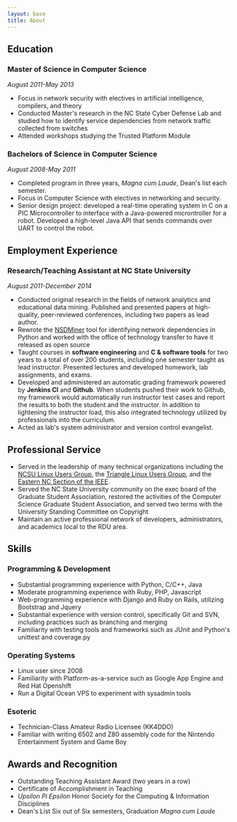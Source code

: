 ```yaml
---
layout: base
title: About
---
```


Education
---------

### Master of Science in Computer Science ###
*August 2011-May 2013*

 * Focus in network security with electives in artificial intelligence, compilers, and theory
 * Conducted Master's research in the NC State Cyber Defense Lab and studied how to identify  service dependencies from network traffic collected from switches
 * Attended workshops studying the Trusted Platform Module


### Bachelors of Science in Computer Science ###
*August 2008-May 2011*

 * Completed program in three years, *Magna cum Laude*, Dean's list each semester.
 * Focus in Computer Science with electives in networking and security.
 * Senior design project: developed a real-time operating system in C on a PIC Microcontroller to interface with a Java-powered microntroller for a robot. Developed a high-level Java API that sends commands over UART to control the robot.


Employment Experience
---------------------

### Research/Teaching Assistant at NC State University ###
*August 2011-December 2014*

 * Conducted original research in the fields of network analytics and educational data mining. Published and presented papers at high-quality, peer-reviewed conferences, including two papers as lead author.
 * Rewrote the [NSDMiner][] tool for identifying network dependencies in Python and worked with the office of technology transfer to have it released as open source
 * Taught courses in **software engineering** and **C & software tools** for two years to a total of over 200 students, including one semester taught as lead instructor. Presented lectures and developed homework, lab assignments, and exams.
 * Developed and administered an automatic grading framework powered by **Jenkins CI** and **Github**. When students pushed their work to Github, my framework would automatically run instructor test cases and report the results to both the student and the instructor. In addition to lightening the instructor load, this also integrated technology utilized by professionals into the curriculum.
 * Acted as lab's system administrator and version control evangelist.


Professional Service
--------------------
 * Served in the leadership of many technical organizations including the [NCSU Linux Users Group][], the [Triangle Linux Users Group][], and the [Eastern NC Section of the IEEE][].
 * Served the NC State University community on the exec board of the Graduate Student Association, restored the activities of the Computer Science Graduate Student Association, and served two terms with the University Standing Committee on Copyright
 * Maintain an active professional network of developers, administrators, and academics local to the RDU area.


Skills
------

### Programming & Development ###
 * Substantial programming experience with Python, C/C++, Java
 * Moderate programming experience with Ruby, PHP, Javascript
 * Web-programming experience with Django and Ruby on Rails, utilizing Bootstrap and Jquery
 * Substantial experience with version control, specifically Git and SVN, including practices such as branching and merging
 * Familiarity with testing tools and frameworks such as JUnit and Python's unittest and coverage.py

### Operating Systems ###
 * Linux user since 2008
 * Familiarity with Platform-as-a-service such as Google App Engine and Red Hat Openshift
 * Run a Digital Ocean VPS to experiment with sysadmin tools

### Esoteric ###
 * Technician-Class Amateur Radio Licensee (KK4DDO)
 * Familiar with writing 6502 and Z80 assembly code for the Nintendo Entertainment System and Game Boy


Awards and Recognition
----------------------
 * Outstanding Teaching Assistant Award (two years in a row)
 * Certificate of Accomplishment in Teaching
 * *Upsilon Pi Epsilon* Honor Society for the Computing & Information Disciplines
 * Dean's List Six out of Six semesters, Graduation *Magna cum Laude*


[NSDMiner]: http://github.com/isharacomix/nsdminer
[NCSU Linux Users Group]: http://lug.ncsu.edu
[Triangle Linux Users Group]: http://trilug.org
[Eastern NC Section of the IEEE]: http://sites.ieee.org/encs
